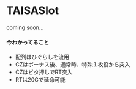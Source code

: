 # TAISASlot 
coming soon...

#### 今わかってること
- 配列はひぐらしを流用
- CZはボーナス後、通常時、特殊１枚役から突入
- CZはビタ押しでRT突入
- RTは20Gで延命可能